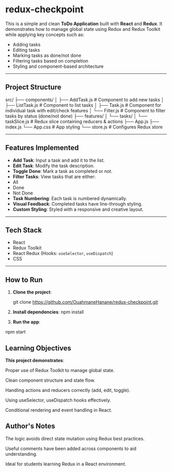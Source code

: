# redux-checkpoint

This is a simple and clean **ToDo Application** built with **React** and **Redux**. It demonstrates how to manage global state using Redux and Redux Toolkit while applying key concepts such as:

- Adding tasks
- Editing tasks
- Marking tasks as done/not done
- Filtering tasks based on completion
- Styling and component-based architecture

---

##  Project Structure

src/
├── components/
│ ├── AddTask.js # Component to add new tasks
│ ├── ListTask.js # Component to list tasks
│ ├── Task.js # Component for individual task     with edit/check features
│ └── Filter.js # Component to filter tasks by status (done/not done)
├── features/
│ └── tasks/
│    └── taskSlice.js # Redux slice containing reducers & actions
├── App.js
├── index.js
└── App.css # App styling
└── store.js # Configures Redux store

---

##  Features Implemented

-  **Add Task**: Input a task and add it to the list.
-  **Edit Task**: Modify the task description.
-  **Toggle Done**: Mark a task as completed or not.
-  **Filter Tasks**: View tasks that are either:
  - All
  - Done
  - Not Done
-  **Task Numbering**: Each task is numbered dynamically.
-  **Visual Feedback**: Completed tasks have line-through styling.
-  **Custom Styling**: Styled with a responsive and creative layout.

---

##  Tech Stack

- React
- Redux Toolkit
- React Redux (Hooks: `useSelector`, `useDispatch`)
- CSS

---

##  How to Run

1. **Clone the project**:
   
   git clone https://github.com/OuahmaneHanane/redux-checkpoint.git

2. **Install dependencies**:
npm install

3. **Run the app**:

npm start

## Learning Objectives

**This project demonstrates**:

Proper use of Redux Toolkit to manage global state.

Clean component structure and state flow.

Handling actions and reducers correctly (add, edit, toggle).

Using useSelector, useDispatch hooks effectively.

Conditional rendering and event handling in React.

## Author's Notes
The logic avoids direct state mutation using Redux best practices.

Useful comments have been added across components to aid understanding.

Ideal for students learning Redux in a React environment.








